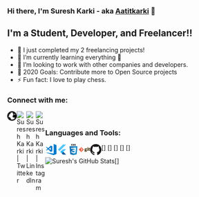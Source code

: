 ### Hi there, I'm Suresh Karki - aka [Aatitkarki][website] 👋
## I'm a Student, Developer, and Freelancer!!

- 🔭 I just completed my 2 freelancing projects!
- 🌱 I’m currently learning everything 🤣
- 👯 I’m looking to work with other companies and developers.
- 🥅 2020 Goals: Contribute more to Open Source projects
- ⚡ Fun fact: I love to play chess.

### Connect with me:

[<img align="left" alt="sureshk.com.np" width="22px" src="https://raw.githubusercontent.com/iconic/open-iconic/master/svg/globe.svg" />][website]
[<img align="left" alt="Suresh Karki | Twitter" width="22px" src="https://cdn.jsdelivr.net/npm/simple-icons@v3/icons/twitter.svg" />][twitter]
[<img align="left" alt="Suresh Karki | LinkedIn" width="22px" src="https://cdn.jsdelivr.net/npm/simple-icons@v3/icons/linkedin.svg" />][linkedin]
[<img align="left" alt="Suresh Karki | Instagram" width="22px" src="https://cdn.jsdelivr.net/npm/simple-icons@v3/icons/instagram.svg" />][instagram]

<br />

### Languages and Tools:

[<img align="left" alt="Visual Studio Code" width="26px" src="https://raw.githubusercontent.com/github/explore/80688e429a7d4ef2fca1e82350fe8e3517d3494d/topics/visual-studio-code/visual-studio-code.png" />]
[<img align="left" alt="FLUTTER" width="26px" src="https://raw.githubusercontent.com/github/explore/80688e429a7d4ef2fca1e82350fe8e3517d3494d/topics/flutter/flutter.png" />]
[<img align="left" alt="CSS3" width="26px" src="https://raw.githubusercontent.com/github/explore/80688e429a7d4ef2fca1e82350fe8e3517d3494d/topics/css/css.png" />]
[<img align="left" alt="Git" width="26px" src="https://raw.githubusercontent.com/github/explore/80688e429a7d4ef2fca1e82350fe8e3517d3494d/topics/git/git.png" />]
[<img align="left" alt="GitHub" width="26px" src="https://raw.githubusercontent.com/github/explore/78df643247d429f6cc873026c0622819ad797942/topics/github/github.png" />]


[<img align="left" alt="Suresh's GitHub Stats" src="https://github-readme-stats.vercel.app/api?username=aatitkarki&&show_icons=true&title_color=ffffff&icon_color=bb2acf&text_color=daf7dc&bg_color=151515" />]
  
[website]: https://sureshk.com.np
[twitter]: https://twitter.com/aatit_karki
[instagram]: https://www.instagram.com/karkeysuresh/
[linkedin]: https://www.linkedin.com/in/suresh-karki-347699196/
